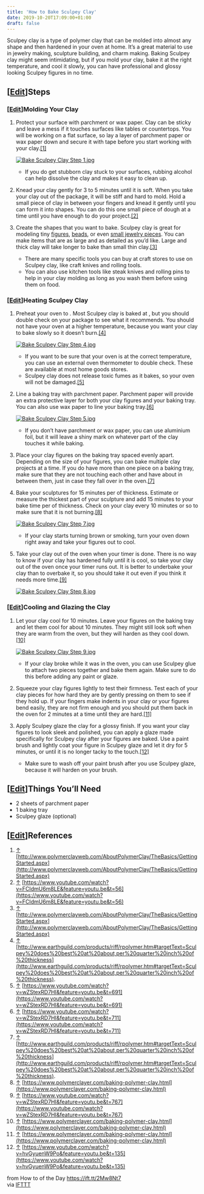 ```yaml
---
title: 'How to Bake Sculpey Clay'
date: 2019-10-20T17:09:00+01:00
draft: false
---
```


Sculpey clay is a type of polymer clay that can be molded into almost any shape and then hardened in your oven at home. It’s a great material to use in jewelry making, sculpture building, and charm making. Baking Sculpey clay might seem intimidating, but if you mold your clay, bake it at the right temperature, and cool it slowly, you can have professional and glossy looking Sculpey figures in no time.

\[[Edit](https://www.wikihow.com/index.php?title=Bake-Sculpey-Clay&action=edit&section=1 "Edit section: Steps")\]Steps
----------------------------------------------------------------------------------------------------------------------

### \[[Edit](https://www.wikihow.com/index.php?title=Bake-Sculpey-Clay&action=edit&section=2 "Edit section: Molding Your Clay")\]Molding Your Clay

1.  Protect your surface with parchment or wax paper. Clay can be sticky and leave a mess if it touches surfaces like tables or countertops. You will be working on a flat surface, so lay a layer of parchment paper or wax paper down and secure it with tape before you start working with your clay.[\[1\]](#_note-1)
    
    [![Bake Sculpey Clay Step 1.jpg](https://www.wikihow.com/images/thumb/a/a7/Bake-Sculpey-Clay-Step-1.jpg/aid11327789-v4-728px-Bake-Sculpey-Clay-Step-1.jpg)](https://www.wikihow.com/Image:Bake-Sculpey-Clay-Step-1.jpg)
    
    *   If you do get stubborn clay stuck to your surfaces, rubbing alcohol can help dissolve the clay and makes it easy to clean up.
2.  Knead your clay gently for 3 to 5 minutes until it is soft. When you take your clay out of the package, it will be stiff and hard to mold. Hold a small piece of clay in between your fingers and knead it gently until you can form it into shapes. You can do this one small piece of dough at a time until you have enough to do your project.[\[2\]](#_note-2)  
      
    
3.  Create the shapes that you want to bake. Sculpey clay is great for modeling tiny [figures](https://www.wikihow.com/Sculpt-Using-Polymer-Clay "Sculpt Using Polymer Clay"), [beads](https://www.wikihow.com/Make-Polymer-Clay-Beads "Make Polymer Clay Beads"), or even [small jewelry pieces](https://www.wikihow.com/Make-Polymer-Clay-Jewelry "Make Polymer Clay Jewelry"). You can make items that are as large and as detailed as you’d like. Large and thick clay will take longer to bake than small thin clay.[\[3\]](#_note-3)  
      
    *   There are many specific tools you can buy at craft stores to use on Sculpey clay, like craft knives and rolling tools.
    *   You can also use kitchen tools like steak knives and rolling pins to help in your clay molding as long as you wash them before using them on food.

### \[[Edit](https://www.wikihow.com/index.php?title=Bake-Sculpey-Clay&action=edit&section=3 "Edit section: Heating Sculpey Clay")\]Heating Sculpey Clay

1.  Preheat your oven to . Most Sculpey clay is baked at , but you should double check on your package to see what it recommends. You should not have your oven at a higher temperature, because you want your clay to bake slowly so it doesn’t burn.[\[4\]](#_note-4)
    
    [![Bake Sculpey Clay Step 4.jpg](https://www.wikihow.com/images/thumb/b/b8/Bake-Sculpey-Clay-Step-4.jpg/aid11327789-v4-728px-Bake-Sculpey-Clay-Step-4.jpg)](https://www.wikihow.com/Image:Bake-Sculpey-Clay-Step-4.jpg)
    
    *   If you want to be sure that your oven is at the correct temperature, you can use an external oven thermometer to double check. These are available at most home goods stores.
    *   Sculpey clay does not release toxic fumes as it bakes, so your oven will not be damaged.[\[5\]](#_note-5)
2.  Line a baking tray with parchment paper. Parchment paper will provide an extra protective layer for both your clay figures and your baking tray. You can also use wax paper to line your baking tray.[\[6\]](#_note-6)
    
    [![Bake Sculpey Clay Step 5.jpg](https://www.wikihow.com/images/thumb/9/99/Bake-Sculpey-Clay-Step-5.jpg/aid11327789-v4-728px-Bake-Sculpey-Clay-Step-5.jpg)](https://www.wikihow.com/Image:Bake-Sculpey-Clay-Step-5.jpg)
    
    *   If you don’t have parchment or wax paper, you can use aluminium foil, but it will leave a shiny mark on whatever part of the clay touches it while baking.
3.  Place your clay figures on the baking tray spaced evenly apart. Depending on the size of your figures, you can bake multiple clay projects at a time. If you do have more than one piece on a baking tray, make sure that they are not touching each other and have about in between them, just in case they fall over in the oven.[\[7\]](#_note-7)  
      
    
4.  Bake your sculptures for 15 minutes per of thickness. Estimate or measure the thickest part of your sculpture and add 15 minutes to your bake time per of thickness. Check on your clay every 10 minutes or so to make sure that it is not burning.[\[8\]](#_note-8)
    
    [![Bake Sculpey Clay Step 7.jpg](https://www.wikihow.com/images/thumb/4/43/Bake-Sculpey-Clay-Step-7.jpg/aid11327789-v4-728px-Bake-Sculpey-Clay-Step-7.jpg)](https://www.wikihow.com/Image:Bake-Sculpey-Clay-Step-7.jpg)
    
    *   If your clay starts turning brown or smoking, turn your oven down right away and take your figures out to cool.
5.  Take your clay out of the oven when your timer is done. There is no way to know if your clay has hardened fully until it is cool, so take your clay out of the oven once your timer runs out. It is better to underbake your clay than to overbake it, so you should take it out even if you think it needs more time.[\[9\]](#_note-9)
    
    [![Bake Sculpey Clay Step 8.jpg](https://www.wikihow.com/images/thumb/5/58/Bake-Sculpey-Clay-Step-8.jpg/aid11327789-v4-728px-Bake-Sculpey-Clay-Step-8.jpg)](https://www.wikihow.com/Image:Bake-Sculpey-Clay-Step-8.jpg)
    

### \[[Edit](https://www.wikihow.com/index.php?title=Bake-Sculpey-Clay&action=edit&section=4 "Edit section: Cooling and Glazing the Clay")\]Cooling and Glazing the Clay

1.  Let your clay cool for 10 minutes. Leave your figures on the baking tray and let them cool for about 10 minutes. They might still look soft when they are warm from the oven, but they will harden as they cool down.[\[10\]](#_note-10)
    
    [![Bake Sculpey Clay Step 9.jpg](https://www.wikihow.com/images/thumb/a/a7/Bake-Sculpey-Clay-Step-9.jpg/aid11327789-v4-728px-Bake-Sculpey-Clay-Step-9.jpg)](https://www.wikihow.com/Image:Bake-Sculpey-Clay-Step-9.jpg)
    
    *   If your clay broke while it was in the oven, you can use Sculpey glue to attach two pieces together and bake them again. Make sure to do this before adding any paint or glaze.
2.  Squeeze your clay figures lightly to test their firmness. Test each of your clay pieces for how hard they are by gently pressing on them to see if they hold up. If your fingers make indents in your clay or your figures bend easily, they are not firm enough and you should put them back in the oven for 2 minutes at a time until they are hard.[\[11\]](#_note-11)  
      
    
3.  Apply Sculpey glaze the clay for a glossy finish. If you want your clay figures to look sleek and polished, you can apply a glaze made specifically for Sculpey clay after your figures are baked. Use a paint brush and lightly coat your figure in Sculpey glaze and let it dry for 5 minutes, or until it is no longer tacky to the touch.[\[12\]](#_note-12)  
      
    *   Make sure to wash off your paint brush after you use Sculpey glaze, because it will harden on your brush.

\[[Edit](https://www.wikihow.com/index.php?title=Bake-Sculpey-Clay&action=edit&section=5 "Edit section: Things You’ll Need")\]Things You’ll Need
------------------------------------------------------------------------------------------------------------------------------------------------

*   2 sheets of parchment paper
*   1 baking tray
*   Sculpey glaze (optional)

\[[Edit](https://www.wikihow.com/index.php?title=Bake-Sculpey-Clay&action=edit&section=6 "Edit section: References")\]References
--------------------------------------------------------------------------------------------------------------------------------

1.  [↑](#_ref-1) [http://www.polymerclayweb.com/AboutPolymerClay/TheBasics/GettingStarted.aspx](http://www.polymerclayweb.com/AboutPolymerClay/TheBasics/GettingStarted.aspx)
2.  [↑](#_ref-2) [https://www.youtube.com/watch?v=FCIdmU6m8LE&feature=youtu.be&t=56](https://www.youtube.com/watch?v=FCIdmU6m8LE&feature=youtu.be&t=56)
3.  [↑](#_ref-3) [http://www.polymerclayweb.com/AboutPolymerClay/TheBasics/GettingStarted.aspx](http://www.polymerclayweb.com/AboutPolymerClay/TheBasics/GettingStarted.aspx)
4.  [↑](#_ref-4) [http://www.earthguild.com/products/riff/rpolymer.htm#targetText=Sculpey%20does%20best%20at%20about,per%20quarter%20inch%20of%20thickness](http://www.earthguild.com/products/riff/rpolymer.htm#targetText=Sculpey%20does%20best%20at%20about,per%20quarter%20inch%20of%20thickness).
5.  [↑](#_ref-5) [https://www.youtube.com/watch?v=wZStexRD7HI&feature=youtu.be&t=691](https://www.youtube.com/watch?v=wZStexRD7HI&feature=youtu.be&t=691)
6.  [↑](#_ref-6) [https://www.youtube.com/watch?v=wZStexRD7HI&feature=youtu.be&t=711](https://www.youtube.com/watch?v=wZStexRD7HI&feature=youtu.be&t=711)
7.  [↑](#_ref-7) [http://www.earthguild.com/products/riff/rpolymer.htm#targetText=Sculpey%20does%20best%20at%20about,per%20quarter%20inch%20of%20thickness](http://www.earthguild.com/products/riff/rpolymer.htm#targetText=Sculpey%20does%20best%20at%20about,per%20quarter%20inch%20of%20thickness).
8.  [↑](#_ref-8) [https://www.polymerclayer.com/baking-polymer-clay.html](https://www.polymerclayer.com/baking-polymer-clay.html)
9.  [↑](#_ref-9) [https://www.youtube.com/watch?v=wZStexRD7HI&feature=youtu.be&t=767](https://www.youtube.com/watch?v=wZStexRD7HI&feature=youtu.be&t=767)
10.  [↑](#_ref-10) [https://www.polymerclayer.com/baking-polymer-clay.html](https://www.polymerclayer.com/baking-polymer-clay.html)
11.  [↑](#_ref-11) [https://www.polymerclayer.com/baking-polymer-clay.html](https://www.polymerclayer.com/baking-polymer-clay.html)
12.  [↑](#_ref-12) [https://www.youtube.com/watch?v=hvGyuenW9Po&feature=youtu.be&t=135](https://www.youtube.com/watch?v=hvGyuenW9Po&feature=youtu.be&t=135)

  
  
from How to of the Day https://ift.tt/2Mw8Nt7  
via [IFTTT](https://ifttt.com/?ref=da&site=blogger)